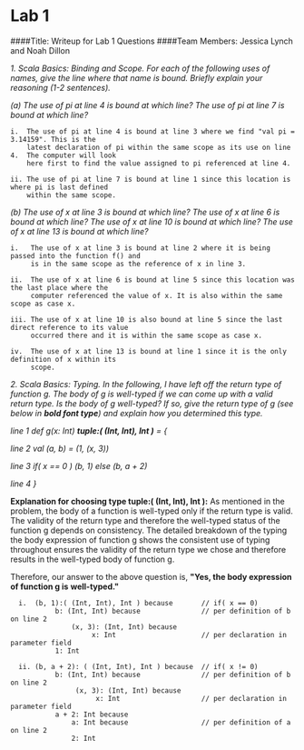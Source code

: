 # Lab 1
####Title:        Writeup for Lab 1 Questions
####Team Members: Jessica Lynch and Noah Dillon


_1. Scala Basics: Binding and Scope.  For each of the following uses of names, give the line where_
   _that name is bound.  Briefly explain your reasoning (1-2 sentences)._

  _(a) The use of pi at line 4 is bound at which line?  The use of pi at line 7 is bound at which_
       _line?_
    
    i.  The use of pi at line 4 is bound at line 3 where we find "val pi = 3.14159". This is the 
        latest declaration of pi within the same scope as its use on line 4.  The computer will look
        here first to find the value assigned to pi referenced at line 4.
    
    ii. The use of pi at line 7 is bound at line 1 since this location is where pi is last defined
        within the same scope.

  _(b) The use of x at line 3 is bound at which line? The use of x at line 6 is bound at which line?_
      _The use of x at line 10 is bound at which line? The use of x at line 13 is bound at which line?_
    
    i.   The use of x at line 3 is bound at line 2 where it is being passed into the function f() and 
         is in the same scope as the reference of x in line 3.  
    
    ii.  The use of x at line 6 is bound at line 5 since this location was the last place where the 
         computer referenced the value of x. It is also within the same scope as case x.
         
    iii. The use of x at line 10 is also bound at line 5 since the last direct reference to its value 
         occurred there and it is within the same scope as case x.
    
    iv.  The use of x at line 13 is bound at line 1 since it is the only definition of x within its
         scope.
    
_2. Scala Basics: Typing. In the following, I have left off the return type of function g.  The body_
   _of g is well-typed if we can come up with a valid return type.  Is the body of g well-typed?_
   _If so, give the return type of g (see below in **bold font type**) and explain how you determined_
   _this type._


  _line 1      def g(x: Int) **tuple:( (Int, Int), Int )** = {_
  
  _line 2          val (a, b) = (1, (x, 3))_
  
  _line 3          if( x == 0 ) (b, 1) else (b, a + 2)_
  
  _line 4      }_


  **Explanation for choosing type tuple:( (Int, Int), Int ):**
  As mentioned in the problem, the body of a function is well-typed only if the return type is
  valid.  The validity of the return type and therefore the well-typed status of the function g
  depends on consistency. The detailed breakdown of the typing the body expression of function g
  shows the consistent use of typing throughout ensures the validity of the return type we chose
  and therefore results in the well-typed body of function g.
  
  Therefore, our answer to the above question is, **"Yes, the body expression of function g is** 
  **well-typed."** 
       
      i.  (b, 1):( (Int, Int), Int ) because       // if( x == 0)
               b: (Int, Int) because               // per definition of b on line 2
                   (x, 3): (Int, Int) because 	  
                        x: Int                     // per declaration in parameter field
               1: Int
               
      ii. (b, a + 2): ( (Int, Int), Int ) because  // if( x != 0)
               b: (Int, Int) because               // per definition of b on line 2
                    (x, 3): (Int, Int) because 	 
                         x: Int                    // per declaration in parameter field
               a + 2: Int because
                   a: Int because                  // per definition of a on line 2                
                   2: Int          		
       






